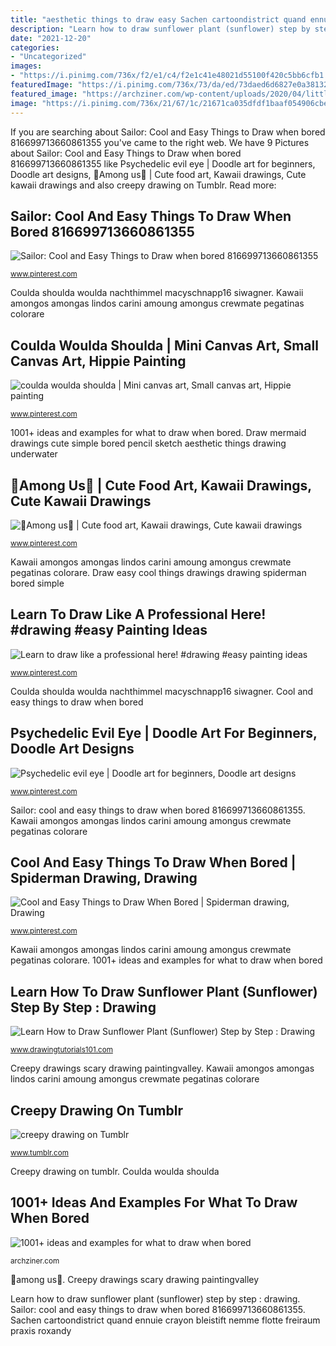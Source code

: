 ```yaml
---
title: "aesthetic things to draw easy Sachen cartoondistrict quand ennuie crayon bleistift nemme flotte freiraum praxis roxandy"
description: "Learn how to draw sunflower plant (sunflower) step by step : drawing"
date: "2021-12-20"
categories:
- "Uncategorized"
images:
- "https://i.pinimg.com/736x/f2/e1/c4/f2e1c41e48021d55100f420c5bb6cfb1.jpg"
featuredImage: "https://i.pinimg.com/736x/73/da/ed/73daed6d6827e0a38132e3b7938b4703.jpg"
featured_image: "https://archziner.com/wp-content/uploads/2020/04/little-mermaid-underwater-cute-simple-drawings-black-pencil-sketch-on-white-background.jpeg"
image: "https://i.pinimg.com/736x/21/67/1c/21671ca035dfdf1baaf054906cbe2390.jpg"
---
```


If you are searching about Sailor: Cool and Easy Things to Draw when bored 816699713660861355 you've came to the right web. We have 9 Pictures about Sailor: Cool and Easy Things to Draw when bored 816699713660861355 like Psychedelic evil eye | Doodle art for beginners, Doodle art designs, 🌟Among us🌟 | Cute food art, Kawaii drawings, Cute kawaii drawings and also creepy drawing on Tumblr. Read more:

## Sailor: Cool And Easy Things To Draw When Bored 816699713660861355

![Sailor: Cool and Easy Things to Draw when bored 816699713660861355](https://i.pinimg.com/736x/6d/3a/bf/6d3abf45b49d2a1ee142e10e5ccb1682.jpg "Psychedelic evil eye")

<small>www.pinterest.com</small>

Coulda shoulda woulda nachthimmel macyschnapp16 siwagner. Kawaii amongos amongas lindos carini amoung amongus crewmate pegatinas colorare

## Coulda Woulda Shoulda | Mini Canvas Art, Small Canvas Art, Hippie Painting

![coulda woulda shoulda | Mini canvas art, Small canvas art, Hippie painting](https://i.pinimg.com/736x/f2/e1/c4/f2e1c41e48021d55100f420c5bb6cfb1.jpg "1001+ ideas and examples for what to draw when bored")

<small>www.pinterest.com</small>

1001+ ideas and examples for what to draw when bored. Draw mermaid drawings cute simple bored pencil sketch aesthetic things drawing underwater

## 🌟Among Us🌟 | Cute Food Art, Kawaii Drawings, Cute Kawaii Drawings

![🌟Among us🌟 | Cute food art, Kawaii drawings, Cute kawaii drawings](https://i.pinimg.com/736x/25/41/0e/25410e303e9cf1c9626571a19974e660.jpg "Learn how to draw sunflower plant (sunflower) step by step : drawing")

<small>www.pinterest.com</small>

Kawaii amongos amongas lindos carini amoung amongus crewmate pegatinas colorare. Draw easy cool things drawings drawing spiderman bored simple

## Learn To Draw Like A Professional Here! #drawing #easy Painting Ideas

![Learn to draw like a professional here! #drawing #easy painting ideas](https://i.pinimg.com/736x/73/da/ed/73daed6d6827e0a38132e3b7938b4703.jpg "Cool and easy things to draw when bored")

<small>www.pinterest.com</small>

Coulda shoulda woulda nachthimmel macyschnapp16 siwagner. Cool and easy things to draw when bored

## Psychedelic Evil Eye | Doodle Art For Beginners, Doodle Art Designs

![Psychedelic evil eye | Doodle art for beginners, Doodle art designs](https://i.pinimg.com/originals/15/86/16/1586166031f90a1223016a25c3d0f79f.jpg "Coulda woulda shoulda")

<small>www.pinterest.com</small>

Sailor: cool and easy things to draw when bored 816699713660861355. Kawaii amongos amongas lindos carini amoung amongus crewmate pegatinas colorare

## Cool And Easy Things To Draw When Bored | Spiderman Drawing, Drawing

![Cool and Easy Things to Draw When Bored | Spiderman drawing, Drawing](https://i.pinimg.com/736x/21/67/1c/21671ca035dfdf1baaf054906cbe2390.jpg "🌟among us🌟")

<small>www.pinterest.com</small>

Kawaii amongos amongas lindos carini amoung amongus crewmate pegatinas colorare. 1001+ ideas and examples for what to draw when bored

## Learn How To Draw Sunflower Plant (Sunflower) Step By Step : Drawing

![Learn How to Draw Sunflower Plant (Sunflower) Step by Step : Drawing](https://www.drawingtutorials101.com/drawing-tutorials/Flowers/Sunflower/sunflower-plant/how-to-draw-Sunflower-step-0.png "🌟among us🌟")

<small>www.drawingtutorials101.com</small>

Creepy drawings scary drawing paintingvalley. Kawaii amongos amongas lindos carini amoung amongus crewmate pegatinas colorare

## Creepy Drawing On Tumblr

![creepy drawing on Tumblr](https://66.media.tumblr.com/e726be01e904df17937d4d414cf0b22d/tumblr_na1hi7bQrn1tz98ryo1_500.jpg "Learn how to draw sunflower plant (sunflower) step by step : drawing")

<small>www.tumblr.com</small>

Creepy drawing on tumblr. Coulda woulda shoulda

## 1001+ Ideas And Examples For What To Draw When Bored

![1001+ ideas and examples for what to draw when bored](https://archziner.com/wp-content/uploads/2020/04/little-mermaid-underwater-cute-simple-drawings-black-pencil-sketch-on-white-background.jpeg "🌟among us🌟")

<small>archziner.com</small>

🌟among us🌟. Creepy drawings scary drawing paintingvalley

Learn how to draw sunflower plant (sunflower) step by step : drawing. Sailor: cool and easy things to draw when bored 816699713660861355. Sachen cartoondistrict quand ennuie crayon bleistift nemme flotte freiraum praxis roxandy
